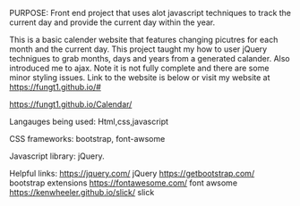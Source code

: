 PURPOSE: Front end project that uses alot javascript techniques to track the current day and provide the current day within the year.

This is a basic calender website that features changing picutres for each month and the current day. This project taught my how to user jQuery technigues to grab months, days and years from a generated calander. Also introduced me to ajax. Note it is not fully complete and there are some minor styling issues. Link to the website is below or visit my website at https://fungt1.github.io/#

https://fungt1.github.io/Calendar/

Langauges being used: Html,css,javascript

CSS frameworks: bootstrap, font-awsome

Javascript library: jQuery.

Helpful links: https://jquery.com/ jQuery  https://getbootstrap.com/ bootstrap extensions https://fontawesome.com/ font awsome https://kenwheeler.github.io/slick/ slick

